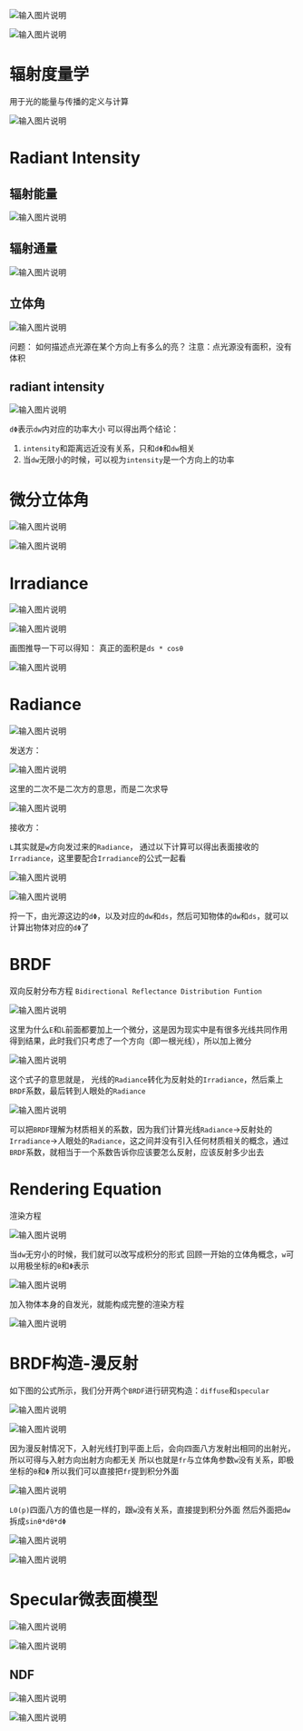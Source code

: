 ![输入图片说明](/imgs/2025-03-07/BG2svCQWM9kGUdnF.png)

![输入图片说明](/imgs/2025-03-07/FlLYjRJaIu7grJJm.png)

# 辐射度量学
用于光的能量与传播的定义与计算

![输入图片说明](/imgs/2025-03-07/XHpZApk0oA4v9a0q.png)

# Radiant Intensity

## 辐射能量

![输入图片说明](/imgs/2025-03-07/eklgiY6JhKm1kruV.png)

## 辐射通量

![输入图片说明](/imgs/2025-03-07/mVUI4L8AkcuN7E93.png)

## 立体角

![输入图片说明](/imgs/2025-03-07/R5MpAqBR0kBzTqhv.png)

问题：
如何描述点光源在某个方向上有多么的亮？
注意：点光源没有面积，没有体积

## radiant intensity

![输入图片说明](/imgs/2025-03-07/Mxvau6tc3y6tCHSi.png)

`dΦ`表示`dw`内对应的功率大小
可以得出两个结论：
1. `intensity`和距离远近没有关系，只和`dΦ`和`dw`相关
2. 当`dw`无限小的时候，可以视为`intensity`是一个方向上的功率

# 微分立体角
 
![输入图片说明](/imgs/2025-03-07/QQPq8LjfcTjn7V9o.png)

![输入图片说明](/imgs/2025-03-07/Qbom7GTVdC09lPpr.png)

# Irradiance

![输入图片说明](/imgs/2025-03-07/3v7TDuR6k6gh48gA.png)

![输入图片说明](/imgs/2025-03-07/jMdxqINHf0oDjcPa.png)

画图推导一下可以得知：
真正的面积是`ds * cosθ`

![输入图片说明](/imgs/2025-03-07/Yq0yTsRZKUHJq1d5.png)

# Radiance

![输入图片说明](/imgs/2025-03-08/qS8aYOaiTgDV0MEY.png)

发送方：

![输入图片说明](/imgs/2025-03-08/NhlK2GeSwBo8oXrq.png)

这里的二次不是二次方的意思，而是二次求导

![输入图片说明](/imgs/2025-03-08/YifQQoxvmy5J5KMM.png)

接收方：

`L`其实就是`w`方向发过来的`Radiance`，
通过以下计算可以得出表面接收的`Irradiance`，这里要配合`Irradiance`的公式一起看

![输入图片说明](/imgs/2025-03-08/Lbb2laxvsPgZ32L9.png)

![输入图片说明](/imgs/2025-03-08/Byypax7tnWae758P.png)

捋一下，由光源这边的`dΦ`，以及对应的`dw`和`ds`，然后可知物体的`dw`和`ds`，就可以计算出物体对应的`dΦ`了

# BRDF
双向反射分布方程
`Bidirectional Reflectance Distribution Funtion`

![输入图片说明](/imgs/2025-03-08/si9pEaOPfLvIG17r.png)

这里为什么`E`和`L`前面都要加上一个微分，这是因为现实中是有很多光线共同作用得到结果，此时我们只考虑了一个方向（即一根光线），所以加上微分

![输入图片说明](/imgs/2025-03-08/2XlHY3Hro2hr56Rd.png)

这个式子的意思就是，
光线的`Radiance`转化为反射处的`Irradiance`，然后乘上`BRDF`系数，最后转到人眼处的`Radiance`

![输入图片说明](/imgs/2025-03-08/m4fVMzi2qL9fREyA.png)

可以把`BRDF`理解为材质相关的系数，因为我们计算光线`Radiance`->反射处的`Irradiance`->人眼处的`Radiance`，这之间并没有引入任何材质相关的概念，通过`BRDF`系数，就相当于一个系数告诉你应该要怎么反射，应该反射多少出去

# Rendering Equation
渲染方程

![输入图片说明](/imgs/2025-03-08/Bch7WmAeu7HlG9Sh.png)

当`dw`无穷小的时候，我们就可以改写成积分的形式
回顾一开始的立体角概念，`w`可以用极坐标的`θ`和`Φ`表示

![输入图片说明](/imgs/2025-03-08/8IfZr9j3f9YWHWPU.png)

加入物体本身的自发光，就能构成完整的渲染方程

![输入图片说明](/imgs/2025-03-08/PrfOlGv1cLO1q9t9.png)

# BRDF构造-漫反射
如下图的公式所示，我们分开两个`BRDF`进行研究构造：`diffuse`和`specular`

![输入图片说明](/imgs/2025-03-08/c08IQijLttdVaJaK.png)

![输入图片说明](/imgs/2025-03-08/AvIMK3Zt2wAeXG9i.png)

因为漫反射情况下，入射光线打到平面上后，会向四面八方发射出相同的出射光，所以可得与入射方向出射方向都无关
所以也就是`fr`与立体角参数`w`没有关系，即极坐标的`θ`和`Φ`
所以我们可以直接把`fr`提到积分外面

![输入图片说明](/imgs/2025-03-08/HdV9ZGBXKAtRkypR.png)

`L0(p)`四面八方的值也是一样的，跟`w`没有关系，直接提到积分外面
然后外面把`dw`拆成`sinθ*dθ*dΦ`

![输入图片说明](/imgs/2025-03-08/usoY0KdsjAJqMZCV.png)

![输入图片说明](/imgs/2025-03-08/Ud7zJkB6eavG0g8P.png)

# Specular微表面模型

![输入图片说明](/imgs/2025-03-08/udrdlvsTzd7rmBNt.png)

![输入图片说明](/imgs/2025-03-08/OhJu0KMlKgTBbmvQ.png)

## NDF

![输入图片说明](/imgs/2025-03-08/PVz5C4W5JgXmowDY.png)

![输入图片说明](/imgs/2025-03-09/JEUHmgQZRV7sQXyD.png)
<!--stackedit_data:
eyJoaXN0b3J5IjpbMjExMzM5ODA1OSw0MDU1NTE3NDAsLTI1OD
Q5MjAyMywtMTM5MTAzNTcyMiwtMTc0MDQzMTQxOCw5NDczMzA1
LDExNjgwMTc5NjIsLTE4ODE0OTkzOTksLTQyMDc5NTUwNSwyMD
AwMDA5MDMyLC0xMDQxMjc2MjUxLC0xMjkzMzEzNjk1LC0xNjI4
NDQzNjIsLTE4ODI4MTI4MDksMTQ4NzI4NTgwOCwtMTc5OTA4MT
I5NSwtMjAyMTU2Nzc2NywtODE3NTM1Mjk1LDE2MTU0MTMwOTQs
MjAzOTIzNTE2M119
-->